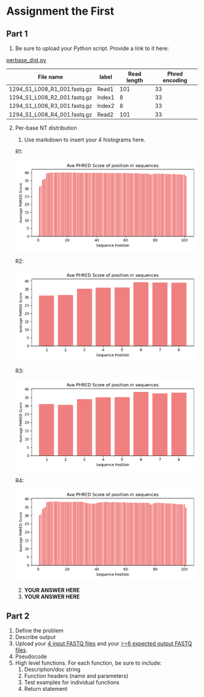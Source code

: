 # Assignment the First

## Part 1
1. Be sure to upload your Python script. Provide a link to it here:

[perbase_dist.py](perbase_dist.py)


| File name                    | label  | Read length | Phred encoding |
| ---------------------------- | ------ | ----------- | -------------- |
| 1294_S1_L008_R1_001.fastq.gz | Read1  | 101         | 33             |
| 1294_S1_L008_R2_001.fastq.gz | Index1 | 8           | 33             |
| 1294_S1_L008_R3_001.fastq.gz | Index2 | 8           | 33             |
| 1294_S1_L008_R4_001.fastq.gz | Read2  | 101         | 33             |
2. Per-base NT distribution
    1. Use markdown to insert your 4 histograms here.

    R1:
    
    ![R1](R1_graph.png)

    R2:
    
    ![R2](R2_graph.png)
    
    R3:
    
    ![R3](R3_graph.png)

    R4:
    
    ![R4](R4_graph.png)
    
    
    2. **YOUR ANSWER HERE**
    3. **YOUR ANSWER HERE**
    
## Part 2
1. Define the problem
2. Describe output
3. Upload your [4 input FASTQ files](../TEST-input_FASTQ) and your [>=6 expected output FASTQ files](../TEST-output_FASTQ).
4. Pseudocode
5. High level functions. For each function, be sure to include:
    1. Description/doc string
    2. Function headers (name and parameters)
    3. Test examples for individual functions
    4. Return statement

